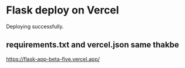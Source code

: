 # Flask deploy on Vercel

Deploying successfully.

## requirements.txt and vercel.json same thakbe

https://flask-app-beta-five.vercel.app/
